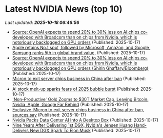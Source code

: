 # Latest NVIDIA News (top 10)
_Last updated: **2025-10-18 06:46:56**_

- [Source: OpenAI expects to spend 20% to 30% less on AI chips co-developed with Broadcom than on chips from Nvidia, which is notoriously backlogged on GPU orders](https://biztoc.com/x/da783830c4d99b7c) (Published: 2025-10-17)
- [Apple retains No.1 spot, followed by Microsoft, Amazon, and Google, Samsung ranks 5th in global brand value,](https://www.thehindubusinessline.com/info-tech/apple-retains-no1-spot-followed-by-microsoft-amazon-and-google-samsung-ranks-5th-in-global-brand-value/article70174454.ece) (Published: 2025-10-17)
- [Source: OpenAI expects to spend 20% to 30% less on AI chips co-developed with Broadcom than on chips from Nvidia, which is notoriously backlogged on GPU orders (Shirin Ghaffary/Bloomberg)](https://www.techmeme.com/251017/p9) (Published: 2025-10-17)
- [Micron to exit server chips business in China after ban](https://economictimes.indiatimes.com/news/international/business/micron-to-exit-server-chips-business-in-china-after-ban/articleshow/124621855.cms) (Published: 2025-10-17)
- [AI stock melt-up sparks fears of 2025 bubble burst](https://www.naturalnews.com/2025-10-17-ai-stock-melt-up-sparks-fears-bubble-burst.html) (Published: 2025-10-17)
- ['Non-Productive' Gold Zooms to $30T Market Cap, Leaving Bitcoin, Nvidia, Apple, Google Far Behind](https://www.coindesk.com/markets/2025/10/17/non-productive-gold-zooms-to-usd30t-market-cap-leaving-bitcoin-nvidia-apple-google-far-behind) (Published: 2025-10-17)
- [Exclusive-Micron to exit server chips business in China after ban, sources say](https://finance.yahoo.com/news/exclusive-micron-exit-server-chips-054826446.html) (Published: 2025-10-17)
- [Nvidia Packs Data Center AI Into A Desktop Box](https://www.forbes.com/sites/janakirammsv/2025/10/17/nvidia-packs-data-center-ai-into-a-desktop-box/) (Published: 2025-10-17)
- [Nine Years After Delivering 1st DGX, Nvidia's Jensen Huang Hand-Delivers New DGX Spark To Elon Musk](https://biztoc.com/x/b7de0af7e6720e52) (Published: 2025-10-17)
